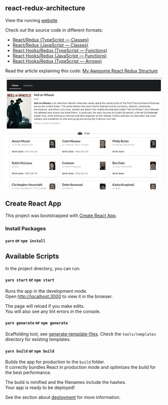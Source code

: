 ## react-redux-architecture

View the running [website](https://codebelt.github.io/react-redux-architecture/)

Check out the source code in different formats:

- [React/Redux (TypeScript — Classes)](https://github.com/codeBelt/react-redux-architecture/tree/TypeScript)
- [React/Redux (JavaScript — Classes)](https://github.com/codeBelt/react-redux-architecture/tree/JavaScript)
- [React Hooks/Redux (TypeScript — Functions)](https://github.com/codeBelt/react-redux-architecture/tree/ts/function)
- [React Hooks/Redux (JavaScript — Functions)](https://github.com/codeBelt/react-redux-architecture/tree/js/function)
- [React Hooks/Redux (TypeScript — Arrows)](https://github.com/codeBelt/react-redux-architecture/tree/ts/arrows)

Read the article explaining this code:
[My Awesome React Redux Structure](https://medium.com/better-programming/my-awesome-react-redux-structure-6044e5007e22)

![alt text](./appScreenshot.png 'App Screenshot')

## Create React App

This project was bootstrapped with [Create React App](https://github.com/facebook/create-react-app).

### Install Packages

#### `yarn` or `npm install`

## Available Scripts

In the project directory, you can run:

#### `yarn start` or `npm start`

Runs the app in the development mode.<br>
Open [http://localhost:3000](http://localhost:3000) to view it in the browser.

The page will reload if you make edits.<br>
You will also see any lint errors in the console.

#### `yarn generate` or `npm generate`

Scaffolding tool, see [generate-template-files](https://github.com/codeBelt/generate-template-files#readme). Check the `tools/templates` directory for existing templates.

#### `yarn build` or `npm build`

Builds the app for production to the `build` folder.<br>
It correctly bundles React in production mode and optimizes the build for the best performance.

The build is minified and the filenames include the hashes.<br>
Your app is ready to be deployed!

See the section about [deployment](https://facebook.github.io/create-react-app/docs/deployment) for more information.
